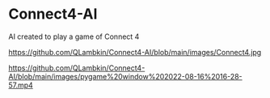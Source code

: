 # Connect4-AI
AI created to play a game of Connect 4

https://github.com/QLambkin/Connect4-AI/blob/main/images/Connect4.jpg

https://github.com/QLambkin/Connect4-AI/blob/main/images/pygame%20window%202022-08-16%2016-28-57.mp4
